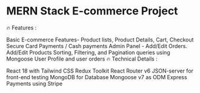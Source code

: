 
# MERN Stack E-commerce Project 

🔥 Features :

Basic E-commerce Features- Product lists, Product Details, Cart, Checkout
Secure Card Payments / Cash payments
Admin Panel - Add/Edit Orders. Add/Edit Products
Sorting, Filtering, and Pagination queries using Mongoose
User Profile and user orders
🔥 Technical Details :

React 18 with Tailwind CSS
Redux Toolkit
React Router v6
JSON-server for front-end testing
MongoDB for Database
Mongoose v7 as ODM
Express
Payments using Stripe
